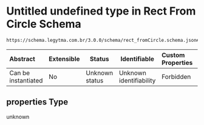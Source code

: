 # Untitled undefined type in Rect From Circle Schema

```txt
https://schema.legytma.com.br/3.0.0/schema/rect_fromCircle.schema.json#/properties
```




| Abstract            | Extensible | Status         | Identifiable            | Custom Properties | Additional Properties | Access Restrictions | Defined In                                                                                    |
| :------------------ | ---------- | -------------- | ----------------------- | :---------------- | --------------------- | ------------------- | --------------------------------------------------------------------------------------------- |
| Can be instantiated | No         | Unknown status | Unknown identifiability | Forbidden         | Allowed               | none                | [rect_fromCircle.schema.json\*](../schema/rect_fromCircle.schema.json) |

## properties Type

unknown
